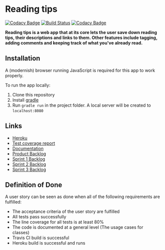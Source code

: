 # Reading tips

[![Codacy Badge](https://api.codacy.com/project/badge/Grade/47e9c44c64954e628fa54e620912e9eb)](https://www.codacy.com/app/Koppari/ohtu-lukuvinkit?utm_source=github.com&amp;utm_medium=referral&amp;utm_content=luupanu/ohtu-lukuvinkit&amp;utm_campaign=Badge_Grade)
[![Build Status](https://travis-ci.org/luupanu/ohtu-lukuvinkit.svg?branch=master)](https://travis-ci.org/luupanu/ohtu-lukuvinkit)
[![Codacy Badge](https://api.codacy.com/project/badge/Coverage/47e9c44c64954e628fa54e620912e9eb)](https://www.codacy.com/app/Koppari/ohtu-lukuvinkit?utm_source=github.com&amp;utm_medium=referral&amp;utm_content=luupanu/ohtu-lukuvinkit&amp;utm_campaign=Badge_Grade)

**Reading tips is a web app that at its core lets the user save down reading tips, their descriptions and links to them. Other features include tagging, adding comments and keeping track of what you've already read.**

## Installation

A (modernish) browser running JavaScript is required for this app to work properly.

To run the app locally:

1. Clone this repository
2. Install [gradle](https://gradle.org/)
3. Run `gradle run` in the project folder. A local server will be created to `localhost:8080`

## Links

* [Heroku](https://lukuvinkit.herokuapp.com/)
* [Test coverage report](https://app.codacy.com/app/Koppari/ohtu-lukuvinkit/files)
* [Documentation](https://docs.google.com/document/d/1O4CmI0dEY2C_Ug7-gUTDmSD48oMHeIVG8lrNBHUmthI)
* [Product Backlog](https://docs.google.com/spreadsheets/d/10v1C_SqCL5R2vVQS019tSk6TDwTYgx2USbZ7cdNQoRU)
* [Sprint 1 Backlog](https://docs.google.com/spreadsheets/d/10v1C_SqCL5R2vVQS019tSk6TDwTYgx2USbZ7cdNQoRU/edit#gid=0)
* [Sprint 2 Backlog](https://docs.google.com/spreadsheets/d/10v1C_SqCL5R2vVQS019tSk6TDwTYgx2USbZ7cdNQoRU/edit#gid=1294251749)
* [Sprint 3 Backlog](https://docs.google.com/spreadsheets/d/10v1C_SqCL5R2vVQS019tSk6TDwTYgx2USbZ7cdNQoRU/edit#gid=774886918)

## Definition of Done

A user story can be seen as done when all of the following requirements are fulfilled:

* The acceptance criteria of the user story are fulfilled
* All tests pass successfully
* The line coverage for all tests is at least 80%
* The code is documented at a general level (The usage cases for classes)
* Travis CI build is successful
* Heroku build is successful and runs

